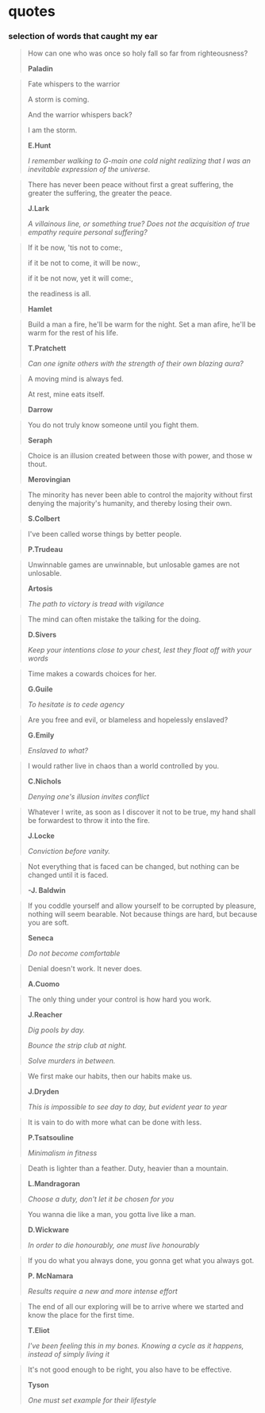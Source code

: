# quotes

### selection of words that caught my ear
 
> How can one who was once so holy fall so far from righteousness?
>  
> **Paladin**
 
> Fate whispers to the warrior 
>
> A storm is coming.
>
> And the warrior whispers back?
>
>  I am the storm.
  >  
> **E.Hunt**
>  
> *I remember walking to G-main one cold night realizing that I was an inevitable expression of the universe.*

> There has never been peace without first a great suffering, the greater the suffering, the greater the peace.
>   
> **J.Lark**
>  
> *A villainous line, or something true?* 
> *Does not the acquisition of true empathy require personal suffering?*
 
> If it be now, 'tis not to come:,
>
> if it be not to come, it will be now:,
>
> if it be not now, yet it will come:, 
>
> the readiness is all.
> 
> **Hamlet**
 
> Build a man a fire, he'll be warm for the night. Set a man afire, he'll be warm for the rest of his life. 
> 
> **T.Pratchett**
>  
> *Can one ignite others with the strength of their own blazing aura?*
 
> A moving mind is always fed.
>
> At rest, mine eats itself.
> 
> **Darrow**
             
> You do not truly know someone until you fight them.
> 
> **Seraph**
 
> Choice is an illusion created between those with power, and those   w  thout.
> 
> **Merovingian**
 
> The minority has never been able to control the majority without first denying the majority's humanity, and thereby losing their own.
> 
> **S.Colbert**
 
> I've been called worse things by better people.
> 
> **P.Trudeau**
 
> Unwinnable games are unwinnable, but unlosable games are not unlosable.
> 
> **Artosis**
>     
> *The path to victory is tread with vigilance*
 
> The mind can often mistake the talking for the doing.
> 
> **D.Sivers**
>  
> *Keep your intentions close to your chest, lest they float off with your words*
 
> Time makes a cowards choices for her.
> 
> **G.Guile**
> 
> *To hesitate is to cede agency* 
 
> Are you free and evil, or blameless and hopelessly enslaved?
> 
> **G.Emily**
>  
> *Enslaved to what?*
 
> I would rather live in chaos than a world controlled by you.
> 
> **C.Nichols**  
>  
> *Denying one's illusion invites conflict* 
 
> Whatever I write, as soon as I discover it not to be true, my hand shall be forwardest to throw it into the fire. 
> 
> **J.Locke**
>  
> *Conviction before vanity.*
 
> Not everything that is faced can be changed, but nothing can be changed until it is faced. 
> 
> **-J. Baldwin**
 
> If you coddle yourself and allow yourself to be corrupted by pleasure, nothing will seem bearable. Not because things are hard, but because you are soft. 
> 
> **Seneca**
>  
> *Do not become comfortable*
 
> Denial doesn't work. It never does. 
> 
> **A.Cuomo**
 
> The only thing under your control is how hard you work. 
> 
> **J.Reacher**
>  
> *Dig pools by day.* 
>  
> *Bounce the strip club at night.* 
>  
> *Solve murders in between.* 
 
> We first make our habits, then our habits make us.
> 
> **J.Dryden**
>  
> *This is impossible to see day to day, but evident year to year* 
 
> It is vain to do with more what can be done with less. 
> 
> **P.Tsatsouline**
>  
> *Minimalism in fitness* 
 
> Death is lighter than a feather. Duty, heavier than a mountain.
> 
> **L.Mandragoran**
>  
> *Choose a duty, don't let it be chosen for you* 
 
> You wanna die like a man, you gotta live like a man. 
> 
> **D.Wickware**
>  
> *In order to die honourably, one must live honourably* 
 
> If you do what you always done, you gonna get what you always got. 
> 
> **P. McNamara**
> 
> *Results require a new and more intense effort*
 
> The end of all our exploring will be to arrive where we started and know the place for the first time.
> 
> **T.Eliot**
> 
> *I've been feeling this in my bones. Knowing a cycle as it happens, instead of simply living it*
 
> It's not good enough to be right, you also have to be effective.
>  
> **Tyson**
> 
> *One must set example for their lifestyle*